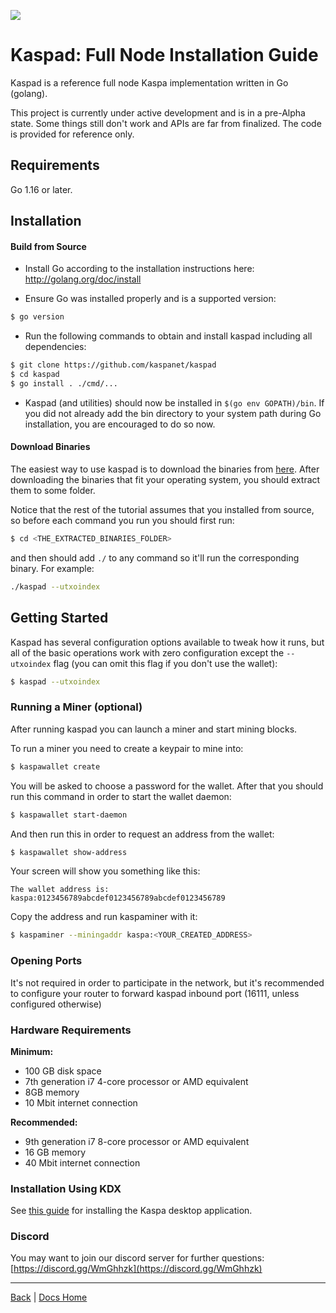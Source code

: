 ![](RackMultipart20201215-4-15jlsns_html_ba4ab6024277b8b9.gif)

# Kaspad: Full Node Installation Guide

Kaspad is a reference full node Kaspa implementation written in Go (golang).

This project is currently under active development and is in a pre-Alpha state. Some things still don&#39;t work and APIs are far from finalized. The code is provided for reference only.

## Requirements

Go 1.16 or later.

## Installation

#### Build from Source

- Install Go according to the installation instructions here:
  http://golang.org/doc/install

- Ensure Go was installed properly and is a supported version:

```bash
$ go version
```

- Run the following commands to obtain and install kaspad including all dependencies:

```bash
$ git clone https://github.com/kaspanet/kaspad
$ cd kaspad
$ go install . ./cmd/...
```

- Kaspad (and utilities) should now be installed in `$(go env GOPATH)/bin`. If you did
  not already add the bin directory to your system path during Go installation,
  you are encouraged to do so now.
  
#### Download Binaries

The easiest way to use kaspad is to download the binaries from [here](https://github.com/kaspanet/kaspad/releases/latest). After downloading the binaries that fit your operating system, you should extract them to some folder.

Notice that the rest of the tutorial assumes that you installed from source, so before each command you run you should first run: 
```bash
$ cd <THE_EXTRACTED_BINARIES_FOLDER>
```

and then should add `./` to any command so it'll run the corresponding binary. For example:
```bash
./kaspad --utxoindex
```


## Getting Started

Kaspad has several configuration options available to tweak how it runs, but all
of the basic operations work with zero configuration except the `--utxoindex` flag (you can omit this flag if you don't use the wallet):

```bash
$ kaspad --utxoindex
```

### Running a Miner (optional)
After running kaspad you can launch a miner and start mining blocks.

To run a miner you need to create a keypair to mine into:
```bash
$ kaspawallet create
```

You will be asked to choose a password for the wallet. After that you should run this command in order to start the wallet daemon:
```bash
$ kaspawallet start-daemon
```

And then run this in order to request an address from the wallet:
```bash
$ kaspawallet show-address
```

Your screen will show you something like this:
```
The wallet address is:
kaspa:0123456789abcdef0123456789abcdef0123456789
```
Copy the address and run kaspaminer with it:
```bash
$ kaspaminer --miningaddr kaspa:<YOUR_CREATED_ADDRESS>
```

### Opening Ports

It's not required in order to participate in the network, but it's recommended to configure your router to forward kaspad inbound port (16111, unless configured otherwise)

### Hardware Requirements

**Minimum:**
- 100 GB disk space
- 7th generation i7 4-core processor or AMD equivalent
- 8GB memory
- 10 Mbit internet connection

**Recommended:**
- 9th generation i7 8-core processor or AMD equivalent
- 16 GB memory
- 40 Mbit internet connection

### Installation Using KDX

See [this guide](/Getting%20Started/Desktop%20Installation.md) for installing the Kaspa desktop application.

### Discord

You may want to join our discord server for further questions: [https://discord.gg/WmGhhzk](https://discord.gg/WmGhhzk)

---

[Back](/Getting%20Started/README.md) | [Docs Home](../../main/README.md)
